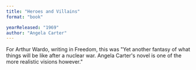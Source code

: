 ```yaml
---
title: "Heroes and Villains"
format: "book"

yearReleased: "1969"
author: "Angela Carter"
---
```

For Arthur Wardo, writing in Freedom, this was "Yet  another fantasy of what things will be like after a nuclear war. Angela Carter's  novel is one of the more realistic visions however."
 